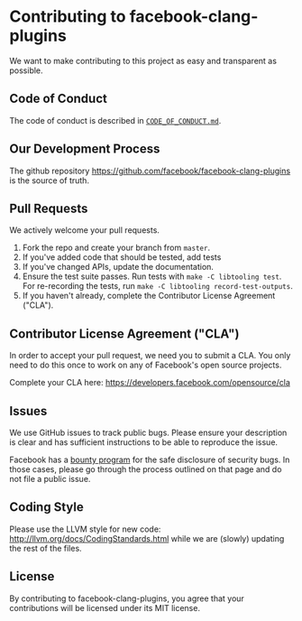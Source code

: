 # Contributing to facebook-clang-plugins
We want to make contributing to this project as easy and transparent as
possible.

## Code of Conduct
The code of conduct is described in [`CODE_OF_CONDUCT.md`](CODE_OF_CONDUCT.md).

## Our Development Process
The github repository https://github.com/facebook/facebook-clang-plugins is the source of truth.

## Pull Requests
We actively welcome your pull requests.

1. Fork the repo and create your branch from `master`.
2. If you've added code that should be tested, add tests
3. If you've changed APIs, update the documentation.
4. Ensure the test suite passes. 
  Run tests with `make -C libtooling test`. For re-recording the tests, run `make -C libtooling record-test-outputs`.
5. If you haven't already, complete the Contributor License Agreement ("CLA").

## Contributor License Agreement ("CLA")
In order to accept your pull request, we need you to submit a CLA. You only need
to do this once to work on any of Facebook's open source projects.

Complete your CLA here: <https://developers.facebook.com/opensource/cla>

## Issues
We use GitHub issues to track public bugs. Please ensure your description is
clear and has sufficient instructions to be able to reproduce the issue.

Facebook has a [bounty program](https://www.facebook.com/whitehat/) for the safe
disclosure of security bugs. In those cases, please go through the process
outlined on that page and do not file a public issue.

## Coding Style
Please use the LLVM style for new code: http://llvm.org/docs/CodingStandards.html
while we are (slowly) updating the rest of the files.

## License
By contributing to facebook-clang-plugins, you agree that your contributions will be licensed
under its MIT license.

